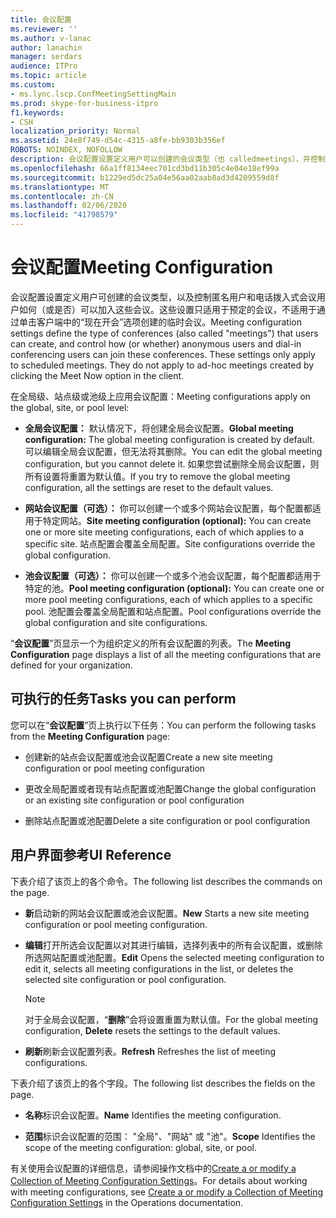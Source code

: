 ```yaml
---
title: 会议配置
ms.reviewer: ''
ms.author: v-lanac
author: lanachin
manager: serdars
audience: ITPro
ms.topic: article
ms.custom:
- ms.lync.lscp.ConfMeetingSettingMain
ms.prod: skype-for-business-itpro
f1.keywords:
- CSH
localization_priority: Normal
ms.assetid: 24e8f749-d54c-4315-a8fe-bb9303b356ef
ROBOTS: NOINDEX, NOFOLLOW
description: 会议配置设置定义用户可以创建的会议类型（也 calledmeetings），并控制匿名用户和电话拨入式会议用户是否可以加入这些会议。 这些设置仅适用于计划的会议。 它们不适用于通过单击客户端中的 "立即开会" 选项创建的临时会议。
ms.openlocfilehash: 66a1ff8134eec701cd3bd11b305c4e04e18ef99a
ms.sourcegitcommit: b1229ed5dc25a04e56aa02aab8ad3d4209559d8f
ms.translationtype: MT
ms.contentlocale: zh-CN
ms.lasthandoff: 02/06/2020
ms.locfileid: "41798579"
---
```

# <a name="meeting-configuration"></a><span data-ttu-id="b9314-105">会议配置</span><span class="sxs-lookup"><span data-stu-id="b9314-105">Meeting Configuration</span></span>

<span data-ttu-id="b9314-p102">会议配置设置定义用户可创建的会议类型，以及控制匿名用户和电话拨入式会议用户如何（或是否）可以加入这些会议。这些设置只适用于预定的会议，不适用于通过单击客户端中的“现在开会”选项创建的临时会议。</span><span class="sxs-lookup"><span data-stu-id="b9314-p102">Meeting configuration settings define the type of conferences (also called "meetings") that users can create, and control how (or whether) anonymous users and dial-in conferencing users can join these conferences. These settings only apply to scheduled meetings. They do not apply to ad-hoc meetings created by clicking the Meet Now option in the client.</span></span>

<span data-ttu-id="b9314-109">在全局级、站点级或池级上应用会议配置：</span><span class="sxs-lookup"><span data-stu-id="b9314-109">Meeting configurations apply on the global, site, or pool level:</span></span>

- <span data-ttu-id="b9314-110">**全局会议配置：** 默认情况下，将创建全局会议配置。</span><span class="sxs-lookup"><span data-stu-id="b9314-110">**Global meeting configuration:** The global meeting configuration is created by default.</span></span> <span data-ttu-id="b9314-111">可以编辑全局会议配置，但无法将其删除。</span><span class="sxs-lookup"><span data-stu-id="b9314-111">You can edit the global meeting configuration, but you cannot delete it.</span></span> <span data-ttu-id="b9314-112">如果您尝试删除全局会议配置，则所有设置将重置为默认值。</span><span class="sxs-lookup"><span data-stu-id="b9314-112">If you try to remove the global meeting configuration, all the settings are reset to the default values.</span></span>

- <span data-ttu-id="b9314-113">**网站会议配置（可选）：** 你可以创建一个或多个网站会议配置，每个配置都适用于特定网站。</span><span class="sxs-lookup"><span data-stu-id="b9314-113">**Site meeting configuration (optional):** You can create one or more site meeting configurations, each of which applies to a specific site.</span></span> <span data-ttu-id="b9314-114">站点配置会覆盖全局配置。</span><span class="sxs-lookup"><span data-stu-id="b9314-114">Site configurations override the global configuration.</span></span>

- <span data-ttu-id="b9314-115">**池会议配置（可选）：** 你可以创建一个或多个池会议配置，每个配置都适用于特定的池。</span><span class="sxs-lookup"><span data-stu-id="b9314-115">**Pool meeting configuration (optional):** You can create one or more pool meeting configurations, each of which applies to a specific pool.</span></span> <span data-ttu-id="b9314-116">池配置会覆盖全局配置和站点配置。</span><span class="sxs-lookup"><span data-stu-id="b9314-116">Pool configurations override the global configuration and site configurations.</span></span>

<span data-ttu-id="b9314-117">“**会议配置**”页显示一个为组织定义的所有会议配置的列表。</span><span class="sxs-lookup"><span data-stu-id="b9314-117">The **Meeting Configuration** page displays a list of all the meeting configurations that are defined for your organization.</span></span>

## <a name="tasks-you-can-perform"></a><span data-ttu-id="b9314-118">可执行的任务</span><span class="sxs-lookup"><span data-stu-id="b9314-118">Tasks you can perform</span></span>

<span data-ttu-id="b9314-119">您可以在“**会议配置**”页上执行以下任务：</span><span class="sxs-lookup"><span data-stu-id="b9314-119">You can perform the following tasks from the **Meeting Configuration** page:</span></span>

- <span data-ttu-id="b9314-120">创建新的站点会议配置或池会议配置</span><span class="sxs-lookup"><span data-stu-id="b9314-120">Create a new site meeting configuration or pool meeting configuration</span></span>

- <span data-ttu-id="b9314-121">更改全局配置或者现有站点配置或池配置</span><span class="sxs-lookup"><span data-stu-id="b9314-121">Change the global configuration or an existing site configuration or pool configuration</span></span>

- <span data-ttu-id="b9314-122">删除站点配置或池配置</span><span class="sxs-lookup"><span data-stu-id="b9314-122">Delete a site configuration or pool configuration</span></span>

## <a name="ui-reference"></a><span data-ttu-id="b9314-123">用户界面参考</span><span class="sxs-lookup"><span data-stu-id="b9314-123">UI Reference</span></span>

<span data-ttu-id="b9314-124">下表介绍了该页上的各个命令。</span><span class="sxs-lookup"><span data-stu-id="b9314-124">The following list describes the commands on the page.</span></span>

- <span data-ttu-id="b9314-125">**新**启动新的网站会议配置或池会议配置。</span><span class="sxs-lookup"><span data-stu-id="b9314-125">**New** Starts a new site meeting configuration or pool meeting configuration.</span></span>

- <span data-ttu-id="b9314-126">**编辑**打开所选会议配置以对其进行编辑，选择列表中的所有会议配置，或删除所选网站配置或池配置。</span><span class="sxs-lookup"><span data-stu-id="b9314-126">**Edit** Opens the selected meeting configuration to edit it, selects all meeting configurations in the list, or deletes the selected site configuration or pool configuration.</span></span>

    > [!NOTE]
    > <span data-ttu-id="b9314-127">对于全局会议配置，“**删除**”会将设置重置为默认值。</span><span class="sxs-lookup"><span data-stu-id="b9314-127">For the global meeting configuration, **Delete** resets the settings to the default values.</span></span>

- <span data-ttu-id="b9314-128">**刷新**刷新会议配置列表。</span><span class="sxs-lookup"><span data-stu-id="b9314-128">**Refresh** Refreshes the list of meeting configurations.</span></span>

<span data-ttu-id="b9314-129">下表介绍了该页上的各个字段。</span><span class="sxs-lookup"><span data-stu-id="b9314-129">The following list describes the fields on the page.</span></span>

- <span data-ttu-id="b9314-130">**名称**标识会议配置。</span><span class="sxs-lookup"><span data-stu-id="b9314-130">**Name** Identifies the meeting configuration.</span></span>

- <span data-ttu-id="b9314-131">**范围**标识会议配置的范围： "全局"、"网站" 或 "池"。</span><span class="sxs-lookup"><span data-stu-id="b9314-131">**Scope** Identifies the scope of the meeting configuration: global, site, or pool.</span></span>

<span data-ttu-id="b9314-132">有关使用会议配置的详细信息，请参阅操作文档中的[Create a or modify a Collection of Meeting Configuration Settings](https://technet.microsoft.com/library/ce6773c1-a0d5-4405-8e32-33a6f3a46a1a.aspx)。</span><span class="sxs-lookup"><span data-stu-id="b9314-132">For details about working with meeting configurations, see [Create a or modify a Collection of Meeting Configuration Settings](https://technet.microsoft.com/library/ce6773c1-a0d5-4405-8e32-33a6f3a46a1a.aspx) in the Operations documentation.</span></span>


